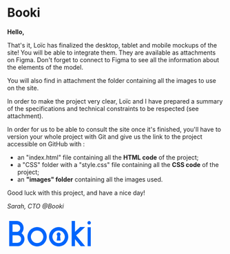 # Booki

**Hello,**

That's it, Loïc has finalized the desktop, tablet and mobile mockups of the site! You will be able to integrate them. They are available as attachments on Figma. Don't forget to connect to Figma to see all the information about the elements of the model.

You will also find in attachment the folder containing all the images to use on the site.

In order to make the project very clear, Loïc and I have prepared a summary of the specifications and technical constraints to be respected (see attachment).

In order for us to be able to consult the site once it's finished, you'll have to version your whole project with Git and give us the link to the project accessible on GitHub with :
- an "index.html" file containing all the **HTML code** of the project;
- a "CSS" folder with a "style.css" file containing all the **CSS code** of the project;
- an **"images" folder** containing all the images used.

Good luck with this project, and have a nice day!

*Sarah, CTO @Booki*

<svg width="199" height="89" viewBox="0 0 199 89" fill="none" xmlns="http://www.w3.org/2000/svg">
<path d="M21.7163 11.9999C25.0016 12.0586 27.8763 12.8212 30.3403 14.2879C32.8043 15.7546 34.6816 17.7199 35.9723 20.1839C37.3216 22.6479 37.9963 25.4346 37.9963 28.5439C37.9963 30.8319 37.5563 33.0026 36.6763 35.0559C35.8549 37.0506 34.7109 38.8399 33.2443 40.4239C35.3563 42.0079 36.9989 43.9732 38.1723 46.3199C39.4043 48.6666 40.0203 51.2479 40.0203 54.0639C40.0203 57.0559 39.2869 59.8132 37.8203 62.3359C36.3536 64.8586 34.3883 66.8826 31.9243 68.4079C29.4603 69.8746 26.7323 70.6079 23.7403 70.6079H4.55625V11.9999H21.7163ZM12.3003 19.9199V37.3439H21.7163C24.1216 37.3439 26.1456 36.4932 27.7883 34.7919C29.4309 33.0906 30.2523 31.0079 30.2523 28.5439C30.2523 26.0799 29.4309 24.0266 27.7883 22.3839C26.2043 20.7412 24.1803 19.9199 21.7163 19.9199H12.3003ZM12.3003 45.2639V62.6879H23.7403C26.1456 62.6879 28.1696 61.8666 29.8123 60.2239C31.4549 58.5226 32.2763 56.4692 32.2763 54.0639C32.2763 51.5999 31.4549 49.5172 29.8123 47.8159C28.1696 46.1146 26.1456 45.2639 23.7403 45.2639H12.3003ZM69.3387 71.0479C66.3467 71.0479 63.5014 70.4612 60.8027 69.2879C58.104 68.1146 55.728 66.5012 53.6747 64.4479C51.6214 62.3946 50.008 60.0186 48.8347 57.3199C47.6614 54.6212 47.0747 51.7759 47.0747 48.7839C47.0747 45.7332 47.6614 42.8292 48.8347 40.0719C50.008 37.3146 51.6214 34.9092 53.6747 32.8559C55.728 30.8026 58.104 29.2186 60.8027 28.1039C63.5014 26.9306 66.3467 26.3439 69.3387 26.3439C72.3894 26.3439 75.2934 26.9306 78.0507 28.1039C80.808 29.2186 83.2134 30.8026 85.2667 32.8559C87.32 34.9092 88.904 37.3146 90.0187 40.0719C91.192 42.8292 91.7787 45.7332 91.7787 48.7839C91.7787 51.7759 91.192 54.6212 90.0187 57.3199C88.904 60.0186 87.32 62.3946 85.2667 64.4479C83.2134 66.5012 80.808 68.1146 78.0507 69.2879C75.2934 70.4612 72.3894 71.0479 69.3387 71.0479ZM69.3387 34.1759C65.408 34.1759 62.0347 35.5839 59.2187 38.3999C57.8694 39.7492 56.8134 41.3332 56.0507 43.1519C55.288 44.9706 54.9067 46.8479 54.9067 48.7839C54.9067 50.7199 55.288 52.5679 56.0507 54.3279C56.8134 56.0879 57.8694 57.6426 59.2187 58.9919C60.568 60.3412 62.0934 61.3972 63.7947 62.1599C65.5547 62.9226 67.4027 63.3039 69.3387 63.3039C71.2747 63.3039 73.152 62.9226 74.9707 62.1599C76.7894 61.3972 78.344 60.3412 79.6347 58.9919C80.9254 57.6426 81.952 56.0879 82.7147 54.3279C83.4774 52.5679 83.8587 50.7199 83.8587 48.7839C83.8587 46.8479 83.4774 44.9706 82.7147 43.1519C81.952 41.3332 80.9254 39.7492 79.6347 38.3999C78.344 37.0506 76.7894 36.0239 74.9707 35.3199C73.2107 34.5572 71.3334 34.1759 69.3387 34.1759ZM119.354 71.0479C116.362 71.0479 113.517 70.4612 110.818 69.2879C108.12 68.1146 105.744 66.5012 103.69 64.4479C101.637 62.3946 100.024 60.0186 98.8503 57.3199C97.677 54.6212 97.0903 51.7759 97.0903 48.7839C97.0903 45.7332 97.677 42.8292 98.8503 40.0719C100.024 37.3146 101.637 34.9092 103.69 32.8559C105.744 30.8026 108.12 29.2186 110.818 28.1039C113.517 26.9306 116.362 26.3439 119.354 26.3439C122.405 26.3439 125.309 26.9306 128.066 28.1039C130.824 29.2186 133.229 30.8026 135.282 32.8559C137.336 34.9092 138.92 37.3146 140.034 40.0719C141.208 42.8292 141.794 45.7332 141.794 48.7839C141.794 51.7759 141.208 54.6212 140.034 57.3199C138.92 60.0186 137.336 62.3946 135.282 64.4479C133.229 66.5012 130.824 68.1146 128.066 69.2879C125.309 70.4612 122.405 71.0479 119.354 71.0479ZM119.354 34.1759C115.424 34.1759 112.05 35.5839 109.234 38.3999C107.885 39.7492 106.829 41.3332 106.066 43.1519C105.304 44.9706 104.922 46.8479 104.922 48.7839C104.922 50.7199 105.304 52.5679 106.066 54.3279C106.829 56.0879 107.885 57.6426 109.234 58.9919C110.584 60.3412 112.109 61.3972 113.81 62.1599C115.57 62.9226 117.418 63.3039 119.354 63.3039C121.29 63.3039 123.168 62.9226 124.986 62.1599C126.805 61.3972 128.36 60.3412 129.65 58.9919C130.941 57.6426 131.968 56.0879 132.73 54.3279C133.493 52.5679 133.874 50.7199 133.874 48.7839C133.874 46.8479 133.493 44.9706 132.73 43.1519C131.968 41.3332 130.941 39.7492 129.65 38.3999C128.36 37.0506 126.805 36.0239 124.986 35.3199C123.226 34.5572 121.349 34.1759 119.354 34.1759ZM170.825 70.6079L157.449 54.3279V70.6079H149.705V12.0879H157.449V37.3439L169.417 26.0799H180.945L160.089 45.4399L181.033 70.6079H170.825ZM190.362 20.2719C189.247 20.2719 188.279 19.8906 187.458 19.1279C186.695 18.3066 186.314 17.3386 186.314 16.2239C186.314 15.1092 186.695 14.1706 187.458 13.4079C188.279 12.5866 189.247 12.1759 190.362 12.1759C191.477 12.1759 192.415 12.5866 193.178 13.4079C193.999 14.1706 194.41 15.1092 194.41 16.2239C194.41 17.3386 193.999 18.3066 193.178 19.1279C192.415 19.8906 191.477 20.2719 190.362 20.2719ZM186.754 70.6079V26.6079H194.146V70.6079H186.754Z" fill="#0065FC"/>
<circle cx="119.5" cy="43.1079" r="4.5" fill="#0065FC"/>
<path d="M115 57.6079L117.172 41.6079H122.138L124 57.6079H115Z" fill="#0065FC"/>
</svg>
